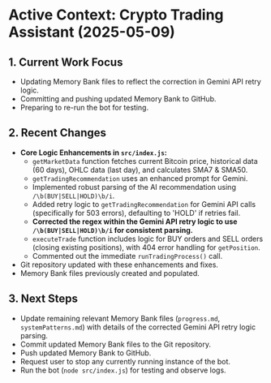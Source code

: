 # Active Context: Crypto Trading Assistant (2025-05-09)

## 1. Current Work Focus

- Updating Memory Bank files to reflect the correction in Gemini API retry logic.
- Committing and pushing updated Memory Bank to GitHub.
- Preparing to re-run the bot for testing.

## 2. Recent Changes

- **Core Logic Enhancements in `src/index.js`:**
    - `getMarketData` function fetches current Bitcoin price, historical data (60 days), OHLC data (last day), and calculates SMA7 & SMA50.
    - `getTradingRecommendation` uses an enhanced prompt for Gemini.
    - Implemented robust parsing of the AI recommendation using `/\b(BUY|SELL|HOLD)\b/i`.
    - Added retry logic to `getTradingRecommendation` for Gemini API calls (specifically for 503 errors), defaulting to 'HOLD' if retries fail.
    - **Corrected the regex within the Gemini API retry logic to use `/\b(BUY|SELL|HOLD)\b/i` for consistent parsing.**
    - `executeTrade` function includes logic for BUY orders and SELL orders (closing existing positions), with 404 error handling for `getPosition`.
    - Commented out the immediate `runTradingProcess()` call.
- Git repository updated with these enhancements and fixes.
- Memory Bank files previously created and populated.

## 3. Next Steps

- Update remaining relevant Memory Bank files (`progress.md`, `systemPatterns.md`) with details of the corrected Gemini API retry logic parsing.
- Commit updated Memory Bank files to the Git repository.
- Push updated Memory Bank to GitHub.
- Request user to stop any currently running instance of the bot.
- Run the bot (`node src/index.js`) for testing and observe logs.
